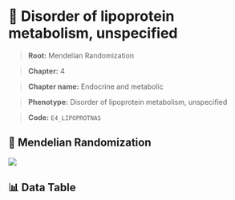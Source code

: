 # 🧪 Disorder of lipoprotein metabolism, unspecified

> **Root:** Mendelian Randomization

> **Chapter:** 4  

> **Chapter name:** Endocrine and metabolic

> **Phenotype:** Disorder of lipoprotein metabolism, unspecified  

> **Code:** `E4_LIPOPROTNAS`

## 🧬 Mendelian Randomization  

<img src="/MR/Figures/Forward/E4_LIPOPROTNAS.png"/>

## 📊 Data Table

<CsvTableMRF src="/MR/Data/Forward/E4_LIPOPROTNAS.csv"/>
